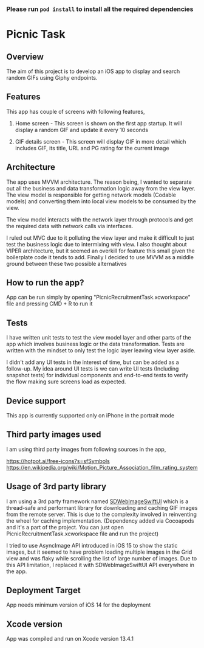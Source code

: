 ### Please run `pod install` to install all the required dependencies

# Picnic Task

## Overview

The aim of this project is to develop an iOS app to display and search random GIFs using Giphy endpoints.

## Features

This app has couple of screens with following features,

1. Home screen - This screen is shown on the first app startup. It will display a random GIF and update it every 10 seconds

2. GIF details screen - This screen will display GIF in more detail which includes GIF, its title, URL and PG rating for the current image

## Architecture

The app uses MVVM architecture. The reason being, I wanted to separate out all the business and data transformation logic away from the view layer. The view model is responsible for getting network models (Codable models) and converting them into local view models to be consumed by the view.

The view model interacts with the network layer through protocols and get the required data with network calls via interfaces.

I ruled out MVC due to it polluting the view layer and make it difficult to just test the business logic due to intermixing with view. I also thought about VIPER architecture, but it seemed an overkill for feature this small given the boilerplate code it tends to add. Finally I decided to use MVVM as a middle ground between these two possible alternatives 

## How to run the app?
App can be run simply by opening "PicnicRecruitmentTask.xcworkspace" file and pressing CMD + R to run it

## Tests

 I have written unit tests to test the view model layer and other parts of the app which involves business logic or the data transformation. Tests are written with the mindset to only test the logic layer leaving view layer aside.
 
I didn't add any UI tests in the interest of time, but can be added as a follow-up. My idea around UI tests is we can write UI tests (Including snapshot tests) for individual components and end-to-end tests to verify the flow making sure screens load as expected.

## Device support
 This app is currently supported only on iPhone in the portrait mode
 
 ## Third party images used
 I am using third party images from following sources in the app,
 
 https://hotpot.ai/free-icons?s=sfSymbols
 https://en.wikipedia.org/wiki/Motion_Picture_Association_film_rating_system
 
## Usage of 3rd party library
I am using a 3rd party framework named [SDWebImageSwiftUI](https://github.com/SDWebImage/SDWebImageSwiftUI) which is a thread-safe and performant library for downloading and caching GIF images from the remote server. This is due to the complexity involved in reinventing the wheel for caching implementation. (Dependency added via Cocoapods and it's a part of the project. You can just open PicnicRecruitmentTask.xcworkspace file and run the project)  

I tried to use AsyncImage API introduced in iOS 15 to show the static images, but it seemed to have problem loading multiple images in the Grid view and was flaky while scrolling the list of large number of images. Due to this API limitation, I replaced it with SDWebImageSwiftUI API everywhere in the app.

## Deployment Target

App needs minimum version of iOS 14 for the deployment

## Xcode version

App was compiled and run on Xcode version 13.4.1
